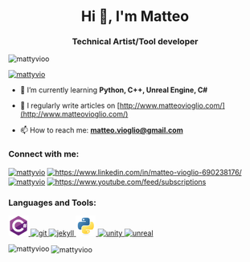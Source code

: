 <h1 align="center">Hi 👋, I'm Matteo</h1>
<h3 align="center">Technical Artist/Tool developer</h3>

<p align="left"> <img src="https://komarev.com/ghpvc/?username=mattyvioo&label=Profile%20views&color=0e75b6&style=flat" alt="mattyvioo" /> </p>

<p align="left"> <a href="https://twitter.com/mattyvio" target="blank"><img src="https://img.shields.io/twitter/follow/mattyvio?logo=twitter&style=for-the-badge" alt="mattyvio" /></a> </p>

- 🌱 I’m currently learning **Python, C++, Unreal Engine, C#**

- 📝 I regularly write articles on [http://www.matteovioglio.com/](http://www.matteovioglio.com/)

- 📫 How to reach me: **matteo.vioglio@gmail.com**

<h3 align="left">Connect with me:</h3>
<p align="left">
<a href="https://twitter.com/mattyvio" target="blank"><img align="center" src="https://raw.githubusercontent.com/rahuldkjain/github-profile-readme-generator/master/src/images/icons/Social/twitter.svg" alt="mattyvio" height="30" width="40" /></a>
<a href="https://linkedin.com/in/matteo-vioglio-690238176/" target="blank"><img align="center" src="https://raw.githubusercontent.com/rahuldkjain/github-profile-readme-generator/master/src/images/icons/Social/linked-in-alt.svg" alt="https://www.linkedin.com/in/matteo-vioglio-690238176/" height="30" width="40" /></a>
<a href="https://instagram.com/mattyvio" target="blank"><img align="center" src="https://raw.githubusercontent.com/rahuldkjain/github-profile-readme-generator/master/src/images/icons/Social/instagram.svg" alt="mattyvio" height="30" width="40" /></a>
<a href="https://www.youtube.com/channel/UC2Lrub_--ir8S3RVaWDCL5g" target="blank"><img align="center" src="https://raw.githubusercontent.com/rahuldkjain/github-profile-readme-generator/master/src/images/icons/Social/youtube.svg" alt="https://www.youtube.com/feed/subscriptions" height="30" width="40" /></a>
</p>

<h3 align="left">Languages and Tools:</h3>
<p align="left"> <a href="https://www.w3schools.com/cs/" target="_blank" rel="noreferrer"> <img src="https://raw.githubusercontent.com/devicons/devicon/master/icons/csharp/csharp-original.svg" alt="csharp" width="40" height="40"/> </a> <a href="https://git-scm.com/" target="_blank" rel="noreferrer"> <img src="https://www.vectorlogo.zone/logos/git-scm/git-scm-icon.svg" alt="git" width="40" height="40"/> </a> <a href="https://jekyllrb.com/" target="_blank" rel="noreferrer"> <img src="https://www.vectorlogo.zone/logos/jekyllrb/jekyllrb-icon.svg" alt="jekyll" width="40" height="40"/> </a> <a href="https://www.python.org" target="_blank" rel="noreferrer"> <img src="https://raw.githubusercontent.com/devicons/devicon/master/icons/python/python-original.svg" alt="python" width="40" height="40"/> </a> <a href="https://unity.com/" target="_blank" rel="noreferrer"> <img src="https://www.vectorlogo.zone/logos/unity3d/unity3d-icon.svg" alt="unity" width="40" height="40"/> </a> <a href="https://unrealengine.com/" target="_blank" rel="noreferrer"> <img src="https://raw.githubusercontent.com/kenangundogan/fontisto/036b7eca71aab1bef8e6a0518f7329f13ed62f6b/icons/svg/brand/unreal-engine.svg" alt="unreal" width="40" height="40"/> </a> </p>

<p><img align="left" src="https://github-readme-stats.vercel.app/api/top-langs?username=mattyvioo&show_icons=true&locale=en&layout=compact" alt="mattyvioo" /></p>

<p>&nbsp;<img align="center" src="https://github-readme-stats.vercel.app/api?username=mattyvioo&show_icons=true&locale=en" alt="mattyvioo" /></p>
